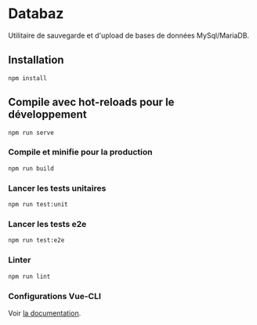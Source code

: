 # Databaz

Utilitaire de sauvegarde et d'upload de bases de données MySql/MariaDB.

## Installation

```
npm install
```

## Compile avec hot-reloads pour le développement

```
npm run serve
```

### Compile et minifie pour la production

```
npm run build
```

### Lancer les tests unitaires

```
npm run test:unit
```

### Lancer les tests e2e

```
npm run test:e2e
```

### Linter

```
npm run lint
```

### Configurations Vue-CLI

Voir [la documentation](https://cli.vuejs.org/config/).
